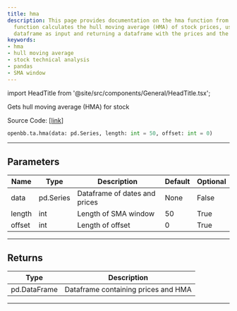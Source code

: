 ```yaml
---
title: hma
description: This page provides documentation on the hma function from OpenBB. This
  function calculates the hull moving average (HMA) of stock prices, using a pandas
  dataframe as input and returning a dataframe with the prices and the HMA.
keywords:
- hma
- hull moving average
- stock technical analysis
- pandas
- SMA window
---
```


import HeadTitle from '@site/src/components/General/HeadTitle.tsx';

<HeadTitle title="ta.hma - Reference | OpenBB SDK Docs" />

Gets hull moving average (HMA) for stock

Source Code: [[link](https://github.com/OpenBB-finance/OpenBB/tree/main/openbb_terminal/common/technical_analysis/overlap_model.py#L91)]

```python
openbb.ta.hma(data: pd.Series, length: int = 50, offset: int = 0)
```

---

## Parameters

| Name | Type | Description | Default | Optional |
| ---- | ---- | ----------- | ------- | -------- |
| data | pd.Series | Dataframe of dates and prices | None | False |
| length | int | Length of SMA window | 50 | True |
| offset | int | Length of offset | 0 | True |


---

## Returns

| Type | Description |
| ---- | ----------- |
| pd.DataFrame | Dataframe containing prices and HMA |
---
